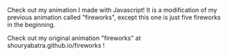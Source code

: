 Check out my animation I made with Javascript! It is a modification of my previous animation called "fireworks", except this one is just five fireworks in the beginning. 

Check out my original animation "fireworks" at shouryabatra.github.io/fireworks !
